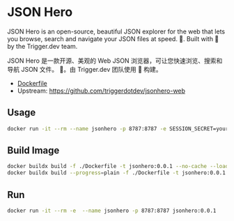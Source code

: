 # JSON Hero

JSON Hero is an open-source, beautiful JSON explorer for the web that lets you browse, search and navigate your JSON files at speed. 🚀. Built with 💜 by the Trigger.dev team.

JSON Hero 是一款开源、美观的 Web JSON 浏览器，可让您快速浏览、搜索和导航 JSON 文件。 🚀。由 Trigger.dev 团队使用 💜 构建。

+ [Dockerfile](https://github.com/aliuq/apps-image/tree/master/apps/jsonhero-web)
+ Upstream: <https://github.com/triggerdotdev/jsonhero-web>

## Usage

```bash
docker run -it --rm --name jsonhero -p 8787:8787 -e SESSION_SECRET=your-secret aliuq/jsonhero-web
```

## Build Image

```bash
docker buildx build -f ./Dockerfile -t jsonhero:0.0.1 --no-cache --load .
docker buildx build --progress=plain -f ./Dockerfile -t jsonhero:0.0.1 --no-cache --load .
```

## Run

```bash
docker run -it --rm -e  --name jsonhero -p 8787:8787 jsonhero:0.0.1
```
